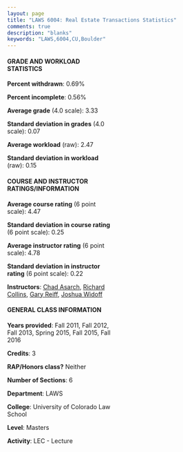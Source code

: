 ```yaml
---
layout: page
title: "LAWS 6004: Real Estate Transactions Statistics"
comments: true
description: "blanks"
keywords: "LAWS,6004,CU,Boulder"
---
```

<head>
<script src="https://ajax.googleapis.com/ajax/libs/jquery/2.1.3/jquery.min.js"></script>
<script src="https://dl.dropboxusercontent.com/s/pc42nxpaw1ea4o9/highcharts.js?dl=0"></script>
<!-- <script src="../assets/js/highcharts.js"></script> -->
<style type="text/css">@font-face {
	font-family: "Bebas Neue";
	src: url(https://www.filehosting.org/file/details/544349/BebasNeue Regular.otf) format("opentype");
	}
	h1.Bebas { 
		font-family: "Bebas Neue", Verdana, Tahoma;
	}
</style>
</head>
<body>
	<div id="container" style="float: right; width: 45%; height: 88%; margin-left: 2.5%; margin-right: 2.5%;"></div>
	<script language="JavaScript">
		$(document).ready(function() {
		var chart = {type: 'column'};
		var title = {text: 'Grade Distribution'};
		var xAxis = {categories: ['A','B','C','D','F'],crosshair: true};
		var yAxis = {min: 0,title: {text: 'Percentage'}};
		var tooltip = {headerFormat: '<center><b><span style="font-size:20px">{point.key}</span></b></center>',
		               pointFormat: '<td style="padding:0"><b>{point.y:.1f}%</b></td>',
		               footerFormat: '</table>',shared: true,useHTML: true};
		var plotOptions = {column: {pointPadding: 0.0,borderWidth: 0}};  
		var credits = {enabled: false};var series= [{name: 'Percent',data: [36.85,56.78,6.37,0.0,0.0,]}];
		var json = {};
		json.chart = chart;
		json.title = title;
		json.tooltip = tooltip;
		json.xAxis = xAxis;
		json.yAxis = yAxis;  
		json.series = series;
		json.plotOptions = plotOptions;  
		json.credits = credits;
		$('#container').highcharts(json);
	});
	</script>
</body>
			   
#### GRADE AND WORKLOAD STATISTICS

**Percent withdrawn**: 0.69%

**Percent incomplete**: 0.56%

**Average grade** (4.0 scale): 3.33

**Standard deviation in grades** (4.0 scale): 0.07

**Average workload** (raw): 2.47

**Standard deviation in workload** (raw): 0.15

#### COURSE AND INSTRUCTOR RATINGS/INFORMATION

**Average course rating** (6 point scale): 4.47

**Standard deviation in course rating** (6 point scale): 0.25

**Average instructor rating** (6 point scale): 4.78

**Standard deviation in instructor rating** (6 point scale): 0.22

**Instructors**: <a href='../../instructors/Chad_Asarch'>Chad Asarch</a>, <a href='../../instructors/Richard_Collins'>Richard Collins</a>, <a href='../../instructors/Gary_Reiff'>Gary Reiff</a>, <a href='../../instructors/Joshua_Widoff'>Joshua Widoff</a>

#### GENERAL CLASS INFORMATION

**Years provided**: Fall 2011, Fall 2012, Fall 2013, Spring 2015, Fall 2015, Fall 2016

**Credits**: 3

**RAP/Honors class?** Neither

**Number of Sections**: 6

**Department**: LAWS

**College**: University of Colorado Law School

**Level**: Masters

**Activity**: LEC - Lecture
